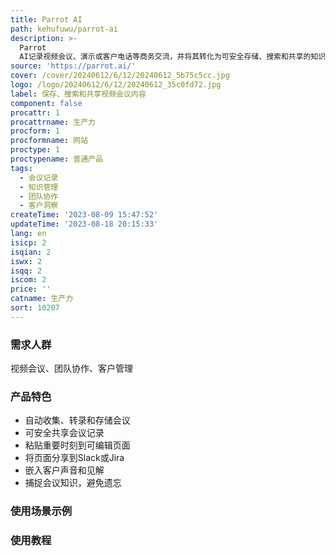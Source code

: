 ```yaml
---
title: Parrot AI
path: kehufuwu/parrot-ai
description: >-
  Parrot
  AI记录视频会议、演示或客户电话等商务交流，并将其转化为可安全存储、搜索和共享的知识。自动收集、转录和存储来自Zoom、Teams和Meet的会议。通过粘贴重要时刻创建可编辑页面，将它们组合起来以说明观点或获得反馈。将客户的声音和见解嵌入团队工作中，以激励最佳表现。捕捉会议知识，以供会议结束后和未来团队成员使用。定价和具体定位请访问官方网站。
source: 'https://parrot.ai/'
cover: /cover/20240612/6/12/20240612_5b75c5cc.jpg
logo: /logo/20240612/6/12/20240612_35c0fd72.jpg
label: 保存、搜索和共享视频会议内容
component: false
procattr: 1
procattrname: 生产力
procform: 1
procformname: 网站
proctype: 1
proctypename: 普通产品
tags:
  - 会议记录
  - 知识管理
  - 团队协作
  - 客户洞察
createTime: '2023-08-09 15:47:52'
updateTime: '2023-08-18 20:15:33'
lang: en
isicp: 2
isqian: 2
iswx: 2
isqq: 2
iscom: 2
price: ''
catname: 生产力
sort: 10207
---
```




### 需求人群
视频会议、团队协作、客户管理

### 产品特色
- 自动收集、转录和存储会议
- 可安全共享会议记录
- 粘贴重要时刻到可编辑页面
- 将页面分享到Slack或Jira
- 嵌入客户声音和见解
- 捕捉会议知识，避免遗忘

### 使用场景示例


### 使用教程


  
